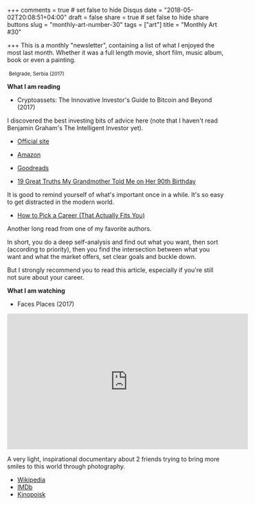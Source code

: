 +++
comments = true	# set false to hide Disqus
date = "2018-05-02T20:08:51+04:00"
draft = false
share = true	# set false to hide share buttons
slug = "monthly-art-number-30"
tags = ["art"]
title = "Monthly Art #30"

+++
This is a monthly "newsletter", containing a list of what I enjoyed the most
last month. Whether it was a full length movie, short film, music album, book
or even a painting.

<!--more-->

<img class="img-rounded" src="/images/posts/2018-05-02-monthly-art-30/serbia.jpg" alt="" title=""/>
<small>Belgrade, Serbia (2017)</small>

**What I am reading**

* Cryptoassets: The Innovative Investor's Guide to Bitcoin and Beyond (2017)

I discovered the best investing bits of advice here (note that I haven't read Benjamin Graham's The Intelligent Investor yet).

  * [Official site](https://www.bitcoinandbeyond.com/)
  * [Amazon](https://www.amazon.com/Cryptoassets-Innovative-Investors-Bitcoin-Beyond-ebook/dp/B0743MPV9R)
  * [Goodreads](https://www.goodreads.com/book/show/36197082-cryptoassets)

* [19 Great Truths My Grandmother Told Me on Her 90th Birthday](http://www.marcandangel.com/2018/03/25/19-great-truths-my-grandmother-told-me-on-her-90th-birthday/)

It is good to remind yourself of what's important once in a while. It's so easy to get distracted in the modern world.

* [How to Pick a Career (That Actually Fits You)](https://waitbutwhy.com/2018/04/picking-career.html)

Another long read from one of my favorite authors.

In short, you do a deep self-analysis and find out what you want, then sort (according to priority), then you find the intersection between what you want and what the market offers, set clear goals and buckle down.

But I strongly recommend you to read this article, especially if you're still not sure about your career.

**What I am watching**

* Faces Places (2017)

<iframe width="560" height="315" src="https://www.youtube-nocookie.com/embed/2rKZcAiLHlY?rel=0" frameborder="0" allow="autoplay; encrypted-media" allowfullscreen></iframe>

A very light, inspirational documentary about 2 friends trying to bring more smiles to this world through photography.

  * [Wikipedia](https://en.wikipedia.org/wiki/Faces_Places_(film))
  * [IMDb](https://www.imdb.com/title/tt5598102/)
  * [Kinopoisk](https://www.kinopoisk.ru/film/litsa-derevni-2017-976612/)
